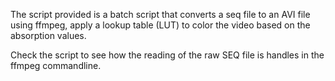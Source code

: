 The script provided is a batch script that converts a seq file to an AVI file using ffmpeg, apply a lookup table (LUT) to color the video based on the absorption values. 

Check the script to see how the reading of the raw SEQ file is handles in the ffmpeg commandline. 



